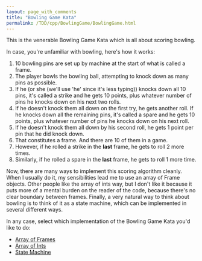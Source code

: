 ```yaml
---
layout: page_with_comments
title: "Bowling Game Kata"
permalink: /TDD/cpp/BowlingGame/BowlingGame.html
---
```


This is the venerable Bowling Game Kata which is all about scoring bowling.

In case, you're unfamiliar with bowling, here's how it works:
1. 10 bowling pins are set up by machine at the start of what is called a frame.
2. The player bowls the bowling ball, attempting to knock down as many pins as possible.
3. If he (or she (we'll use 'he' since it's less typing)) knocks down all 10 pins, it's called a strike and he gets 10 points, plus whatever number of pins he knocks down on his next two rolls.
4. If he doesn't knock them all down on the first try, he gets another roll. If he knocks down all the remaining pins, it's called a spare and he gets 10 points, plus whatever number of pins he knocks down on his next roll.
5. If he doesn't knock them all down by his second roll, he gets 1 point per pin that he did knock down.
6. That constitutes a frame. And there are 10 of them in a game.
7. However, if he rolled a strike in the **last** frame, he gets to roll 2 more times.
8. Similarly, if he rolled a spare in the **last** frame, he gets to roll 1 more time.


Now, there are many ways to implement this scoring algorithm cleanly. When I usually do it, my sensibilities lead me to use an array of Frame objects.
Other people like the array of ints way, but I don't like it because it puts more of a mental burden on the reader of the code, because there's no clear boundary between frames.
Finally, a very natural way to think about bowling is to think of it as a state machine, which can be implemented in several different ways.


In any case, select which implementation of the Bowling Game Kata you'd like to do:
 - [Array of Frames](ArrayOfFrames/Step1.html)
 - [Array of Ints](ArrayOfInts/Step1.html)
 - [State Machine](StateMachine/Step1.html)
